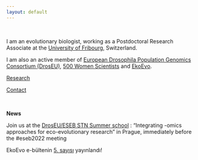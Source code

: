 ```yaml
---
layout: default
---
```


<br />

I am an evolutionary biologist, working as a Postdoctoral Research Associate at the [University of Fribourg](https://www.unifr.ch/bio/en/research/eco-evol/flatt.html), Switzerland. 

I am also an active member of [European Drosophila Population Genomics Consortium (DrosEU)](https://droseu.net), [500 Women Scientists](https://www.500womenscientistsfribourgbern.ch) and [EkoEvo](https://www.ekoevo.org/en/). 

[Research](Research)

[Contact](Contact)

<br />

__News__ 

Join us at the [DrosEU/ESEB STN Summer school](https://droseu.net/droseu-eseb-stn-summer-school-integrating-omics-approaches-for-eco-evolutionary-research/) : “Integrating -omics approaches for eco-evolutionary research” in Prague, immediately before the #eseb2022 meeting

EkoEvo e-bültenin [5. sayısı](https://drive.google.com/file/d/1n84WuXBK4x_bGwV8sP53JAQ6imRhf_2A/view) yayınlandı! 

